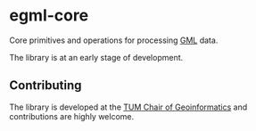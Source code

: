 # egml-core

Core primitives and operations for processing [GML](https://www.ogc.org/standard/gml/) data.

The library is at an early stage of development.

## Contributing

The library is developed at the [TUM Chair of Geoinformatics](https://github.com/tum-gis) and contributions are highly welcome.
